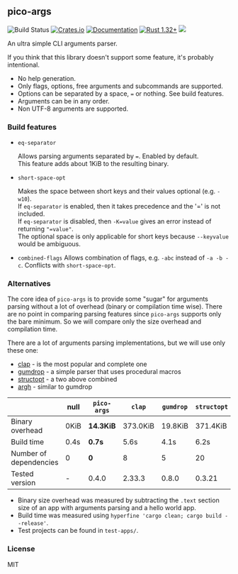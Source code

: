 ## pico-args
![Build Status](https://github.com/RazrFalcon/pico-args/workflows/Rust/badge.svg)
[![Crates.io](https://img.shields.io/crates/v/pico-args.svg)](https://crates.io/crates/pico-args)
[![Documentation](https://docs.rs/pico-args/badge.svg)](https://docs.rs/pico-args)
[![Rust 1.32+](https://img.shields.io/badge/rust-1.31+-orange.svg)](https://www.rust-lang.org)
![](https://img.shields.io/badge/unsafe-forbidden-brightgreen.svg)

An ultra simple CLI arguments parser.

If you think that this library doesn't support some feature, it's probably intentional.

- No help generation.
- Only flags, options, free arguments and subcommands are supported.
- Options can be separated by a space, `=` or nothing. See build features.
- Arguments can be in any order.
- Non UTF-8 arguments are supported.

### Build features

- `eq-separator`

  Allows parsing arguments separated by `=`. Enabled by default.<br/>
  This feature adds about 1KiB to the resulting binary.

- `short-space-opt`

  Makes the space between short keys and their values optional (e.g. `-w10`).<br/>
  If `eq-separator` is enabled, then it takes precedence and the '=' is not included.<br/>
  If `eq-separator` is disabled, then `-K=value` gives an error instead of returning `"=value"`.<br/>
  The optional space is only applicable for short keys because `--keyvalue` would be ambiguous.

- `combined-flags`
  Allows combination of flags, e.g. `-abc` instead of `-a -b -c`. Conflicts with `short-space-opt`.

### Alternatives

The core idea of `pico-args` is to provide some "sugar" for arguments parsing without
a lot of overhead (binary or compilation time wise).
There are no point in comparing parsing features since `pico-args` supports
only the bare minimum. So we will compare only the size overhead and compilation time.

There are a lot of arguments parsing implementations, but we will use only these one:

- [clap](https://crates.io/crates/clap) - is the most popular and complete one
- [gumdrop](https://crates.io/crates/gumdrop) - a simple parser that uses procedural macros
- [structopt](https://crates.io/crates/structopt) - a two above combined
- [argh](https://crates.io/crates/argh) - similar to gumdrop

|                        | null    | `pico-args` | `clap`   | `gumdrop` | `structopt` | `argh`  |
|------------------------|---------|-------------|----------|-----------|-------------|---------|
| Binary overhead        | 0KiB    | **14.3KiB** | 373.0KiB | 19.8KiB   | 371.4KiB    | 17.6KiB |
| Build time             | 0.4s    | **0.7s**    | 5.6s     | 4.1s      | 6.2s        | 4.0s    |
| Number of dependencies | 0       | **0**       | 8        | 5         | 20          | 8       |
| Tested version         | -       | 0.4.0       | 2.33.3   | 0.8.0     | 0.3.21      | 0.1.4   |

- Binary size overhead was measured by subtracting the `.text` section size of an app with
  arguments parsing and a hello world app.
- Build time was measured using `hyperfine 'cargo clean; cargo build --release'`.
- Test projects can be found in `test-apps/`.

### License

MIT
